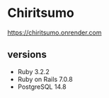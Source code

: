 # Chiritsumo
https://chiritsumo.onrender.com

## versions
- Ruby 3.2.2
- Ruby on Rails 7.0.8
- PostgreSQL 14.8
